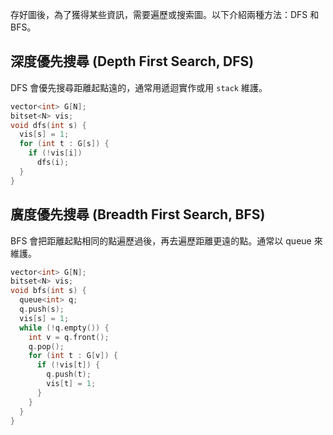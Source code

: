 存好圖後，為了獲得某些資訊，需要遍歷或搜索圖。以下介紹兩種方法：DFS 和 BFS。

## 深度優先搜尋 (Depth First Search, DFS)

DFS 會優先搜尋距離起點遠的，通常用遞迴實作或用 `stack` 維護。

```cpp
vector<int> G[N];
bitset<N> vis;
void dfs(int s) {
  vis[s] = 1;
  for (int t : G[s]) {
    if (!vis[i])
      dfs(i);
  }
}
```

## 廣度優先搜尋 (Breadth First Search, BFS)

BFS 會把距離起點相同的點遍歷過後，再去遍歷距離更遠的點。通常以 queue 來維護。

```cpp
vector<int> G[N];
bitset<N> vis;
void bfs(int s) {
  queue<int> q;
  q.push(s);
  vis[s] = 1;
  while (!q.empty()) {
    int v = q.front();
    q.pop();
    for (int t : G[v]) {
      if (!vis[t]) {
        q.push(t);
        vis[t] = 1;
      }
    }
  }
}
```
